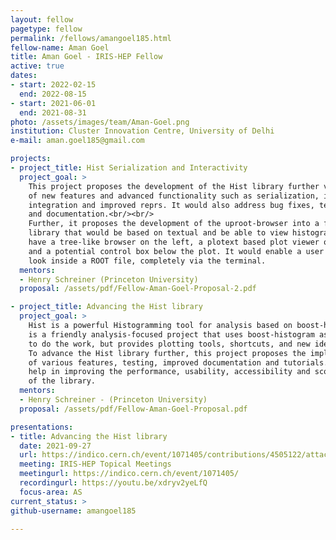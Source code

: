 ```yaml
---
layout: fellow
pagetype: fellow
permalink: /fellows/amangoel185.html
fellow-name: Aman Goel
title: Aman Goel - IRIS-HEP Fellow
active: true
dates:
- start: 2022-02-15
  end: 2022-08-15
- start: 2021-06-01
  end: 2021-08-31
photo: /assets/images/team/Aman-Goel.png
institution: Cluster Innovation Centre, University of Delhi
e-mail: aman.goel185@gmail.com

projects:
- project_title: Hist Serialization and Interactivity
  project_goal: >
    This project proposes the development of the Hist library further via the implementation
    of new features and advanced functionality such as serialization, interpolator
    integration and improved reprs. It would also address bug fixes, test coverage
    and documentation.<br/><br/>
    Further, it proposes the development of the uproot-browser into a fully functional
    library that would be based on textual and be able to view histograms. It would
    have a tree-like browser on the left, a plotext based plot viewer on the right
    and a potential control box below the plot. It would enable a user to browse and
    look inside a ROOT file, completely via the terminal.
  mentors:
  - Henry Schreiner (Princeton University)
  proposal: /assets/pdf/Fellow-Aman-Goel-Proposal-2.pdf

- project_title: Advancing the Hist library
  project_goal: >
    Hist is a powerful Histogramming tool for analysis based on boost-histogram. It
    is a friendly analysis-focused project that uses boost-histogram as a backend
    to do the work, but provides plotting tools, shortcuts, and new ideas.<br/><br/>
    To advance the Hist library further, this project proposes the implementation
    of various features, testing, improved documentation and tutorials. This would
    help in improving the performance, usability, accessibility and scope of functionality
    of the library.
  mentors:
  - Henry Schreiner - (Princeton University)
  proposal: /assets/pdf/Fellow-Aman-Goel-Proposal.pdf

presentations:
- title: Advancing the Hist library
  date: 2021-09-27
  url: https://indico.cern.ch/event/1071405/contributions/4505122/attachments/2317546/3945470/presentation-IRIS-HEP-Aman-Goel.pdf
  meeting: IRIS-HEP Topical Meetings
  meetingurl: https://indico.cern.ch/event/1071405/
  recordingurl: https://youtu.be/xdryv2yeLfQ
  focus-area: AS
current_status: >
github-username: amangoel185

---
```

